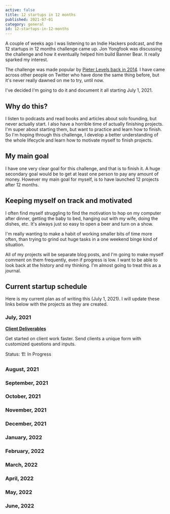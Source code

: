 ```yaml
---
active: false
title: 12 startups in 12 months
published: 2021-07-01
category: general
id: 12-startups-in-12-months
---
```

A couple of weeks ago I was listening to an Indie Hackers podcast, and the 12 startups in 12 months challenge came up. Jon Yongfook was discussing the challenge and how it eventually helped him build Banner Bear. It really sparked my interest. 

The challenge was made popular by [Pieter Levels back in 2014](https://levels.io/12-startups-12-months/). I have came across other people on Twitter who have done the same thing before, but it's never really dawned on me to try, until now.

I've decided I'm going to do it and document it all starting July 1, 2021.

## Why do this?

I listen to podcasts and read books and articles about solo founding, but never actually start. I also have a horrible time of actually finishing projects. I'm super about starting them, but want to practice and learn how to finish. So I'm hoping through this challenge, I develop a better understanding of the whole lifecycle and learn how to motivate myself to finish projects.

## My main goal

I have one very clear goal for this challenge, and that is to finish it. A huge secondary goal would be to get at least one person to pay any amount of money. However my main goal for myself, is to have launched 12 projects after 12 months.

## Keeping myself on track and motivated

I often find myself struggling to find the motivation to hop on my computer after dinner, getting the baby to bed, hanging out with my wife, doing the dishes, etc. It's always just so easy to open a beer and turn on a show. 

I'm really wanting to make a habit of working smaller bits of time more often, than trying to grind out huge tasks in a one weekend binge kind of situation.

All of my projects will be separate blog posts, and I'm going to make myself comment on them frequently, even if progress is low. I want to be able to look back at the history and my thinking. I'm almost going to treat this as a journal.

## Current startup schedule

Here is my current plan as of writing this (July 1, 2021). I will update these links below with the projects as they are created.

### July, 2021

**[Client Deliverables](#)**

Get started on client work faster. Send clients a unique form with customized questions and inputs.

Status: 🏗 In Progress

### August, 2021

### September, 2021

### October, 2021

### November, 2021

### December, 2021

### January, 2022

### February, 2022

### March, 2022

### April, 2022

### May, 2022

### June, 2022
